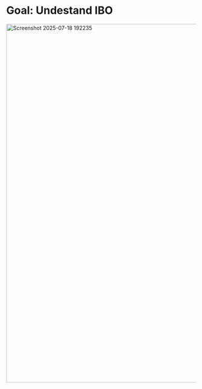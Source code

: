 # Goal: Undestand IBO

<img width="1919" height="953" alt="Screenshot 2025-07-18 192235" src="https://github.com/user-attachments/assets/111821be-5a39-4b4a-b7dc-f71d7cf71bd9" />
